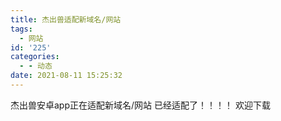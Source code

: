 ```yaml
---
title: 杰出兽适配新域名/网站
tags:
  - 网站
id: '225'
categories:
  - - 动态
date: 2021-08-11 15:25:32
---
```


杰出兽安卓app正在适配新域名/网站 已经适配了！！！！ 欢迎下载
